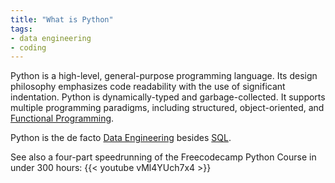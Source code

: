 ```yaml
---
title: "What is Python"
tags:
- data engineering
- coding
---
```

Python is a high-level, general-purpose programming language. Its design philosophy emphasizes code readability with the use of significant indentation. Python is dynamically-typed and garbage-collected. It supports multiple programming paradigms, including structured, object-oriented, and [Functional Programming](term/functional%20programming.md).

Python is the de facto [Data Engineering](term/data%20engineering.md) besides [SQL](term/sql.md).

See also a four-part speedrunning of the Freecodecamp Python Course in under 300 hours:
{{< youtube vMl4YUch7x4 >}}
